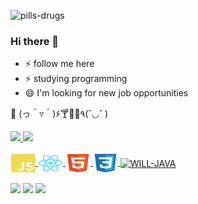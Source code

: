 ![pills-drugs](https://user-images.githubusercontent.com/70121248/130161011-f38293e8-3e6c-48ee-abeb-a13c2856b870.gif)



### Hi there 👋

- ⚡ follow me here 
- ⚡ studying programming 
- 😄 I'm looking for new job opportunities

 🌱 (っ＾▿＾)۶🍸🌟🍺٩(˘◡˘ )

<div>
  <a href="https://github.com/williamfilgueira">
  <img height="180em" src="https://github-readme-stats.vercel.app/api?username=williamfilgueira&show_icons=true&theme=dracula&include_all_commits=true&count_private=true"/>
  <img height="180em" src="https://github-readme-stats.vercel.app/api/top-langs/?username=williamfilgueira&layout=compact&langs_count=7&theme=dracula"/>
</div>

  
  <div style="display: inline_block"><br>
  <img align="center" alt="Will-Js" height="30" width="40" src="https://raw.githubusercontent.com/devicons/devicon/master/icons/javascript/javascript-plain.svg">
  <img align="center" alt="Will-React" height="30" width="40" src="https://raw.githubusercontent.com/devicons/devicon/master/icons/react/react-original.svg">
  <img align="center" alt="Will-HTML" height="30" width="40" src="https://raw.githubusercontent.com/devicons/devicon/master/icons/html5/html5-original.svg">
  <img align="center" alt="Will-CSS" height="30" width="40" src="https://raw.githubusercontent.com/devicons/devicon/master/icons/css3/css3-original.svg">
   <img align="center" alt="WILL-JAVA" height="50" width="80" src="https://cdn.jsdelivr.net/gh/devicons/devicon/icons/java/java-original-wordmark.svg" />

</div>
  
  <br> 
  <div> 
  <a href="https://www.instagram.com/williamfilgueira/" target="_blank"><img src="https://img.shields.io/badge/-Instagram-%23E4405F?style=for-the-badge&logo=instagram&logoColor=white" target="_blank"></a>
  <a href = "mailto:williamfilgueira@gmail.com"><img src="https://img.shields.io/badge/-Gmail-%23333?style=for-the-badge&logo=gmail&logoColor=white" target="_blank"></a>
  <a href="https://www.linkedin.com/in/william-filgueira-053583123/" target="_blank"><img src="https://img.shields.io/badge/-LinkedIn-%230077B5?style=for-the-badge&logo=linkedin&logoColor=white" target="_blank"></a> 
  <a href="  
 
</div>

 
